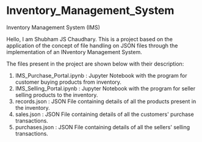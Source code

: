 # Inventory_Management_System
Inventory Management System (IMS)

Hello, I am Shubham JS Chaudhary. 
This is a project based on the application of the concept of file handling on JSON files through the implementation of an INventory Management System.

The files present in the project are shown below with their description:
1. IMS_Purchase_Portal.ipynb  :  Jupyter Notebook with the program for customer buying products from inventory.
2. IMS_Selling_Portal.ipynb   :  Jupyter Notebook with the program for seller selling products to the inventory.
3. records.json               :  JSON File containing details of all the products present in the inventory.
4. sales.json                 :  JSON File containing details of all the customers' purchase transactions.
5. purchases.json             :  JSON File containing details of all the sellers' selling transactions.
